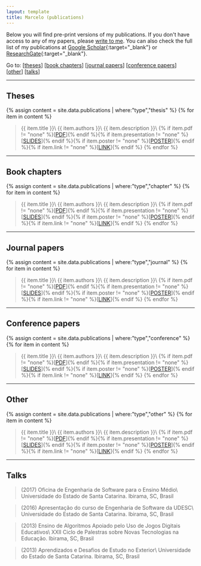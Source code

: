 ```yaml
---
layout: template
title: Marcelo (publications)
---
```


Below you will find pre-print versions of my publications. If you don't have access to any of my papers, please [write to me](index.html). You can also check the full list of my publications at [Google Scholar][scholar]{:target="_blank"} or [ResearchGate][research-gate]{:target="_blank"}.

Go to: [[theses](#theses)] [[book chapters](#book-chapters)] [[journal papers](#journal-papers)] [[conference papers](#conference-papers)] [[other](#other)] [[talks](#talks)]

***
## Theses

{% assign content = site.data.publications | where:"type","thesis" %}
{% for item in content %}
><span class="paper-title">{{ item.title }}</span>\\
<span class="paper-description">{{ item.authors }}</span>\\
<span class="paper-description">{{ item.description }}</span>\\
{% if item.pdf != "none" %}<!--
--><span class="paper-links">[<a href="/assets/publications/{{ item.pdf }}.pdf" target="_blank">PDF</a>]</span><!--
-->{% endif %}<!--
-->{% if item.presentation != "none" %}<!--
--><span class="paper-links">[<a href="/assets/publications/{{ item.presentation }}.pdf" target="_blank">SLIDES</a>]</span><!--
-->{% endif %}<!--
-->{% if item.poster != "none" %}<!--
--><span class="paper-links">[<a href="/assets/publications/{{ item.poster }}.pdf" target="_blank">POSTER</a>]</span><!--
-->{% endif %}<!--
-->{% if item.link != "none" %}<!--
--><span class="paper-links">[<a href="{{ item.link }}" target="_blank">LINK</a>]</span><!--
-->{% endif %}
{% endfor %}


***
## Book chapters

{% assign content = site.data.publications | where:"type","chapter" %}
{% for item in content %}
><span class="paper-title">{{ item.title }}</span>\\
<span class="paper-description">{{ item.authors }}</span>\\
<span class="paper-description">{{ item.description }}</span>\\
{% if item.pdf != "none" %}<!--
--><span class="paper-links">[<a href="/assets/publications/{{ item.pdf }}.pdf" target="_blank">PDF</a>]</span><!--
-->{% endif %}<!--
-->{% if item.presentation != "none" %}<!--
--><span class="paper-links">[<a href="/assets/publications/{{ item.presentation }}.pdf" target="_blank">SLIDES</a>]</span><!--
-->{% endif %}<!--
-->{% if item.poster != "none" %}<!--
--><span class="paper-links">[<a href="/assets/publications/{{ item.poster }}.pdf" target="_blank">POSTER</a>]</span><!--
-->{% endif %}<!--
-->{% if item.link != "none" %}<!--
--><span class="paper-links">[<a href="{{ item.link }}" target="_blank">LINK</a>]</span><!--
-->{% endif %}
{% endfor %}


***
## Journal papers

{% assign content = site.data.publications | where:"type","journal" %}
{% for item in content %}
><span class="paper-title">{{ item.title }}</span>\\
<span class="paper-description">{{ item.authors }}</span>\\
<span class="paper-description">{{ item.description }}</span>\\
{% if item.pdf != "none" %}<!--
--><span class="paper-links">[<a href="/assets/publications/{{ item.pdf }}.pdf" target="_blank">PDF</a>]</span><!--
-->{% endif %}<!--
-->{% if item.presentation != "none" %}<!--
--><span class="paper-links">[<a href="/assets/publications/{{ item.presentation }}.pdf" target="_blank">SLIDES</a>]</span><!--
-->{% endif %}<!--
-->{% if item.poster != "none" %}<!--
--><span class="paper-links">[<a href="/assets/publications/{{ item.poster }}.pdf" target="_blank">POSTER</a>]</span><!--
-->{% endif %}<!--
-->{% if item.link != "none" %}<!--
--><span class="paper-links">[<a href="{{ item.link }}" target="_blank">LINK</a>]</span><!--
-->{% endif %}
{% endfor %}


***
## Conference papers

{% assign content = site.data.publications | where:"type","conference" %}
{% for item in content %}
><span class="paper-title">{{ item.title }}</span>\\
<span class="paper-description">{{ item.authors }}</span>\\
<span class="paper-description">{{ item.description }}</span>\\
{% if item.pdf != "none" %}<!--
--><span class="paper-links">[<a href="/assets/publications/{{ item.pdf }}.pdf" target="_blank">PDF</a>]</span><!--
-->{% endif %}<!--
-->{% if item.presentation != "none" %}<!--
--><span class="paper-links">[<a href="/assets/publications/{{ item.presentation }}.pdf" target="_blank">SLIDES</a>]</span><!--
-->{% endif %}<!--
-->{% if item.poster != "none" %}<!--
--><span class="paper-links">[<a href="/assets/publications/{{ item.poster }}.pdf" target="_blank">POSTER</a>]</span><!--
-->{% endif %}<!--
-->{% if item.link != "none" %}<!--
--><span class="paper-links">[<a href="{{ item.link }}" target="_blank">LINK</a>]</span><!--
-->{% endif %}
{% endfor %}

***
## Other

{% assign content = site.data.publications | where:"type","other" %}
{% for item in content %}
><span class="paper-title">{{ item.title }}</span>\\
<span class="paper-description">{{ item.authors }}</span>\\
<span class="paper-description">{{ item.description }}</span>\\
{% if item.pdf != "none" %}<!--
--><span class="paper-links">[<a href="/assets/publications/{{ item.pdf }}.pdf" target="_blank">PDF</a>]</span><!--
-->{% endif %}<!--
-->{% if item.presentation != "none" %}<!--
--><span class="paper-links">[<a href="/assets/publications/{{ item.presentation }}.pdf" target="_blank">SLIDES</a>]</span><!--
-->{% endif %}<!--
-->{% if item.poster != "none" %}<!--
--><span class="paper-links">[<a href="/assets/publications/{{ item.poster }}.pdf" target="_blank">POSTER</a>]</span><!--
-->{% endif %}<!--
-->{% if item.link != "none" %}<!--
--><span class="paper-links">[<a href="{{ item.link }}" target="_blank">LINK</a>]</span><!--
-->{% endif %}
{% endfor %}

***
## Talks

> (2017) <span class="paper-title">Oficina de Engenharia de Software para o Ensino Médio</span>\\
> Universidade do Estado de Santa Catarina. Ibirama, SC, Brasil 

> (2016) <span class="paper-title">Apresentação do curso de Engenharia de Software da UDESC</span>\\
> Universidade do Estado de Santa Catarina. Ibirama, SC, Brasil

> (2013) <span class="paper-title">Ensino de Algoritmos Apoiado pelo Uso de Jogos Digitais Educativos</span>\\
> XXII Ciclo de Palestras sobre Novas Tecnologias na Educação. Ibirama, SC, Brasil

> (2013) <span class="paper-title">Aprendizados e Desafios de Estudo no Exterior</span>\\
> Universidade do Estado de Santa Catarina. Ibirama, SC, Brasil

[scholar]: https://scholar.google.com.br/citations?user=Mwsvl0MAAAAJ&hl=pt-BR
[research-gate]: https://www.researchgate.net/profile/Marcelo_De_Souza5